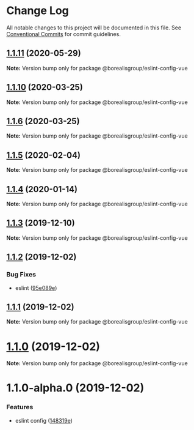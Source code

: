 # Change Log

All notable changes to this project will be documented in this file.
See [Conventional Commits](https://conventionalcommits.org) for commit guidelines.

## [1.1.11](https://github.com/borealisgroup/borealis/tree/master/packages/eslint-config-vue/compare/@borealisgroup/eslint-config-vue@1.1.10...@borealisgroup/eslint-config-vue@1.1.11) (2020-05-29)

**Note:** Version bump only for package @borealisgroup/eslint-config-vue





## [1.1.10](https://github.com/borealisgroup/borealis/tree/master/packages/eslint-config-vue/compare/@borealisgroup/eslint-config-vue@1.1.9...@borealisgroup/eslint-config-vue@1.1.10) (2020-03-25)

**Note:** Version bump only for package @borealisgroup/eslint-config-vue





## [1.1.6](https://github.com/borealisgroup/borealis/tree/master/packages/eslint-config-vue/compare/@borealisgroup/eslint-config-vue@1.1.5...@borealisgroup/eslint-config-vue@1.1.6) (2020-03-25)

**Note:** Version bump only for package @borealisgroup/eslint-config-vue






## [1.1.5](https://github.com/borealisgroup/borealis/tree/master/packages/eslint-config-vue/compare/@borealisgroup/eslint-config-vue@1.1.4...@borealisgroup/eslint-config-vue@1.1.5) (2020-02-04)

**Note:** Version bump only for package @borealisgroup/eslint-config-vue





## [1.1.4](https://github.com/borealisgroup/borealis/tree/master/packages/eslint-config-vue/compare/@borealisgroup/eslint-config-vue@1.1.3...@borealisgroup/eslint-config-vue@1.1.4) (2020-01-14)

**Note:** Version bump only for package @borealisgroup/eslint-config-vue






## [1.1.3](https://github.com/borealisgroup/borealis/tree/master/packages/eslint-config-vue/compare/@borealisgroup/eslint-config-vue@1.1.2...@borealisgroup/eslint-config-vue@1.1.3) (2019-12-10)

**Note:** Version bump only for package @borealisgroup/eslint-config-vue





## [1.1.2](https://github.com/borealisgroup/borealis/tree/master/packages/eslint-config-vue/compare/@borealisgroup/eslint-config-vue@1.1.1...@borealisgroup/eslint-config-vue@1.1.2) (2019-12-02)


### Bug Fixes

* eslint ([95e089e](https://github.com/borealisgroup/borealis/tree/master/packages/eslint-config-vue/commit/95e089e0dbe4057cf01302238fd2807ec9029d5a))





## [1.1.1](https://github.com/borealisgroup/borealis/tree/master/packages/eslint-config-vue/compare/@borealisgroup/eslint-config-vue@1.1.0...@borealisgroup/eslint-config-vue@1.1.1) (2019-12-02)

**Note:** Version bump only for package @borealisgroup/eslint-config-vue





# [1.1.0](https://github.com/borealisgroup/borealis/tree/master/packages/eslint-config-vue/compare/@borealisgroup/eslint-config-vue@1.1.0-alpha.0...@borealisgroup/eslint-config-vue@1.1.0) (2019-12-02)

**Note:** Version bump only for package @borealisgroup/eslint-config-vue





# 1.1.0-alpha.0 (2019-12-02)


### Features

* eslint config ([148319e](https://github.com/borealisgroup/borealis/tree/master/packages/eslint-config-vue/commit/148319eaaab62bb354334074203bda0d3ec69827))
